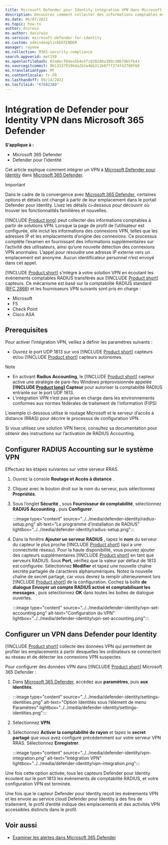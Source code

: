 ```yaml
---
title: Microsoft Defender pour Identity intégration VPN dans Microsoft 365 Defender
description: Découvrez comment collecter des informations comptables en intégrant un VPN pour Microsoft Defender pour Identity dans Microsoft 365 Defender
ms.date: 06/07/2021
ms.topic: how-to
author: dcurwin
ms.author: dacurwin
ms.service: microsoft-defender-for-identity
ms.custom: admindeeplinkDEFENDER
manager: raynew
ms.collection: M365-security-compliance
search.appverid: met150
ms.openlocfilehash: 02a0ecf0dea5b4e3fc820280a389c30b79b5fb43
ms.sourcegitcommit: 9b133379196da2b3a4bb311b07ff274f43780f68
ms.translationtype: MT
ms.contentlocale: fr-FR
ms.lasthandoff: 09/14/2022
ms.locfileid: "67682280"
---
```

# <a name="defender-for-identity-vpn-integration-in-microsoft-365-defender"></a>Intégration de Defender pour Identity VPN dans Microsoft 365 Defender

**S’applique à :**

- Microsoft 365 Defender
- Defender pour l’identité

Cet article explique comment intégrer un VPN à [Microsoft Defender pour Identity](/defender-for-identity) dans [Microsoft 365 Defender](/microsoft-365/security/defender/overview-security-center).

>[!IMPORTANT]
>Dans le cadre de la convergence avec <a href="https://go.microsoft.com/fwlink/p/?linkid=2077139" target="_blank">Microsoft 365 Defender</a>, certaines options et détails ont changé à partir de leur emplacement dans le portail Defender pour Identity. Lisez les détails ci-dessous pour découvrir où trouver les fonctionnalités familières et nouvelles.

[!INCLUDE [Product long](includes/product-long.md)] peut collecter des informations comptables à partir de solutions VPN. Lorsque la page de profil de l’utilisateur est configurée, elle inclut les informations des connexions VPN, telles que les adresses IP et les emplacements d’origine des connexions. Ce processus complète l’examen en fournissant des informations supplémentaires sur l’activité des utilisateurs, ainsi qu’une nouvelle détection des connexions VPN anormales. L’appel pour résoudre une adresse IP externe vers un emplacement est anonyme. Aucun identificateur personnel n’est envoyé dans cet appel.

[!INCLUDE [Product short](includes/product-short.md)] s’intègre à votre solution VPN en écoutant les événements comptables RADIUS transférés aux [!INCLUDE [Product short](includes/product-short.md)] capteurs. Ce mécanisme est basé sur la comptabilité RADIUS standard ([RFC 2866](https://tools.ietf.org/html/rfc2866)) et les fournisseurs VPN suivants sont pris en charge :

- Microsoft
- F5
- Check Point
- Cisco ASA

## <a name="prerequisites"></a>Prerequisites

Pour activer l’intégration VPN, veillez à définir les paramètres suivants :

- Ouvrez le port UDP 1813 sur vos [!INCLUDE [Product short](includes/product-short.md)] capteurs et/ou [!INCLUDE [Product short](includes/product-short.md)] capteurs autonomes.

> [!NOTE]
>
> - En activant **Radius Accounting**, le [!INCLUDE [Product short](includes/product-short.md)] capteur active une stratégie de pare-feu Windows préprovisionnée appelée **[!INCLUDE [Product long](includes/product-long.md)] Capteur** pour autoriser la comptabilité RADIUS entrante sur le port UDP 1813.
> - L’intégration VPN n’est pas prise en charge dans les environnements conformes aux normes fédérales de traitement de l’information (FIPS)

L’exemple ci-dessous utilise le routage Microsoft et le serveur d’accès à distance (RRAS) pour décrire le processus de configuration VPN.

Si vous utilisez une solution VPN tierce, consultez sa documentation pour obtenir des instructions sur l’activation de RADIUS Accounting.

## <a name="configure-radius-accounting-on-the-vpn-system"></a>Configurer RADIUS Accounting sur le système VPN

Effectuez les étapes suivantes sur votre serveur RRAS.

1. Ouvrez la console **Routage et Accès à distance** .
1. Cliquez avec le bouton droit sur le nom du serveur, puis sélectionnez **Propriétés**.
1. Sous l’onglet **Sécurité** , sous **Fournisseur de comptabilité**, sélectionnez **RADIUS Accounting** , puis **Configurer**.

   :::image type="content" source="../../media/defender-identity/radius-setup.png" alt-text="Le programme d’installation de RADIUS" lightbox="../../media/defender-identity/radius-setup.png":::

1. Dans la fenêtre **Ajouter un serveur RADIUS** , tapez le **nom** du serveur du capteur le plus proche [!INCLUDE [Product short](includes/product-short.md)] (qui a une connectivité réseau). Pour la haute disponibilité, vous pouvez ajouter des capteurs supplémentaires [!INCLUDE [Product short](includes/product-short.md)] en tant que serveurs RADIUS. Sous **Port**, vérifiez que la valeur par défaut de 1813 est configurée. Sélectionnez **Modifier** et tapez une nouvelle chaîne secrète partagée de caractères alphanumériques. Notez la nouvelle chaîne de secret partagé, car vous devrez la remplir ultérieurement lors [!INCLUDE [Product short](includes/product-short.md)] de la configuration. Cochez la boîte **de dialogue Envoyer un compte RADIUS activé et comptabilisant les messages** , puis sélectionnez **OK** dans toutes les boîtes de dialogue ouvertes.

   :::image type="content" source="../../media/defender-identity/vpn-set-accounting.png" alt-text="Configuration du VPN" lightbox="../../media/defender-identity/vpn-set-accounting.png":::

## <a name="configure-vpn-in-defender-for-identity"></a>Configurer un VPN dans Defender pour Identity

[!INCLUDE [Product short](includes/product-short.md)] collecte des données VPN qui permettent de profiler les emplacements à partir desquelles les ordinateurs se connectent au réseau et de détecter les connexions VPN suspectes.

Pour configurer des données VPN dans [!INCLUDE [Product short](includes/product-short.md)] Microsoft 365 Defender :

1. Dans <a href="https://go.microsoft.com/fwlink/p/?linkid=2077139" target="_blank">Microsoft 365 Defender</a>, accédez aux **paramètres**, puis **aux identités**.

   :::image type="content" source="../../media/defender-identity/settings-identities.png" alt-text="Option Identités sous l’élément de menu Paramètres" lightbox="../../media/defender-identity/settings-identities.png":::

1. Sélectionnez **VPN**.
1. Sélectionnez **Activer la comptabilité de rayon** et tapez le **secret partagé** que vous avez configuré précédemment sur votre serveur VPN RRAS. Sélectionnez **Enregistrer**.

   :::image type="content" source="../../media/defender-identity/vpn-integration.png" alt-text="Intégration VPN" lightbox="../../media/defender-identity/vpn-integration.png":::

Une fois cette option activée, tous les capteurs Defender pour Identity écoutent sur le port 1813 les événements de comptabilité RADIUS, et votre configuration VPN est terminée.

Une fois que le capteur Defender pour Identity reçoit les événements VPN et les envoie au service cloud Defender pour Identity à des fins de traitement, le profil d’entité indique des emplacements et des activités VPN accessibles distincts dans le profil.

## <a name="see-also"></a>Voir aussi

- [Examiner les alertes dans Microsoft 365 Defender](../defender/investigate-alerts.md)
